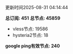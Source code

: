 更新时间2025-08-31 04:14:44

**总订阅: 451**
**总节点: 45859**
- vless节点: 19586
- hysteria2节点: 18

**google ping有效节点: 240**
